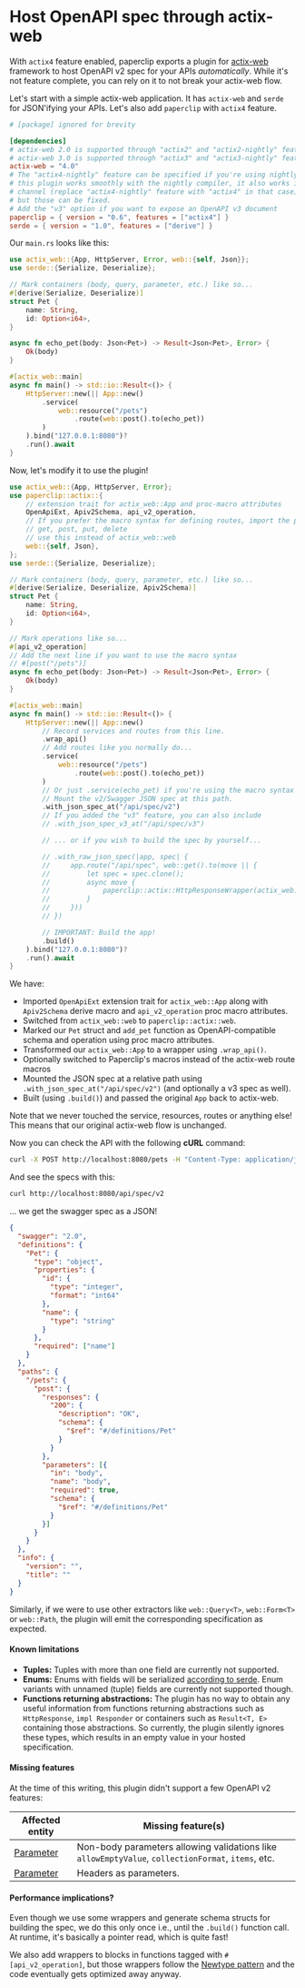 # Host OpenAPI spec through actix-web

With `actix4` feature enabled, paperclip exports a plugin for [actix-web](https://github.com/actix/actix-web) framework to host OpenAPI v2 spec for your APIs *automatically*. While it's not feature complete, you can rely on it to not break your actix-web flow.

Let's start with a simple actix-web application. It has `actix-web` and `serde` for JSON'ifying your APIs. Let's also add `paperclip` with `actix4` feature.

```toml
# [package] ignored for brevity

[dependencies]
# actix-web 2.0 is supported through "actix2" and "actix2-nightly" features
# actix-web 3.0 is supported through "actix3" and "actix3-nightly" features
actix-web = "4.0"
# The "actix4-nightly" feature can be specified if you're using nightly compiler. Even though
# this plugin works smoothly with the nightly compiler, it also works in stable
# channel (replace "actix4-nightly" feature with "actix4" in that case). There maybe compilation errors,
# but those can be fixed.
# Add the "v3" option if you want to expose an OpenAPI v3 document
paperclip = { version = "0.6", features = ["actix4"] }
serde = { version = "1.0", features = ["derive"] }
```

Our `main.rs` looks like this:

```rust
use actix_web::{App, HttpServer, Error, web::{self, Json}};
use serde::{Serialize, Deserialize};

// Mark containers (body, query, parameter, etc.) like so...
#[derive(Serialize, Deserialize)]
struct Pet {
    name: String,
    id: Option<i64>,
}

async fn echo_pet(body: Json<Pet>) -> Result<Json<Pet>, Error> {
    Ok(body)
}

#[actix_web::main]
async fn main() -> std::io::Result<()> {
    HttpServer::new(|| App::new()
        .service(
            web::resource("/pets")
                .route(web::post().to(echo_pet))
        )
    ).bind("127.0.0.1:8080")?
    .run().await
}
```

Now, let's modify it to use the plugin!

```rust
use actix_web::{App, HttpServer, Error};
use paperclip::actix::{
    // extension trait for actix_web::App and proc-macro attributes
    OpenApiExt, Apiv2Schema, api_v2_operation,
    // If you prefer the macro syntax for defining routes, import the paperclip macros
    // get, post, put, delete
    // use this instead of actix_web::web
    web::{self, Json},
};
use serde::{Serialize, Deserialize};

// Mark containers (body, query, parameter, etc.) like so...
#[derive(Serialize, Deserialize, Apiv2Schema)]
struct Pet {
    name: String,
    id: Option<i64>,
}

// Mark operations like so...
#[api_v2_operation]
// Add the next line if you want to use the macro syntax
// #[post("/pets")]
async fn echo_pet(body: Json<Pet>) -> Result<Json<Pet>, Error> {
    Ok(body)
}

#[actix_web::main]
async fn main() -> std::io::Result<()> {
    HttpServer::new(|| App::new()
        // Record services and routes from this line.
        .wrap_api()
        // Add routes like you normally do...
        .service(
            web::resource("/pets")
                .route(web::post().to(echo_pet))
        )
        // Or just .service(echo_pet) if you're using the macro syntax
        // Mount the v2/Swagger JSON spec at this path.
        .with_json_spec_at("/api/spec/v2")
        // If you added the "v3" feature, you can also include
        // .with_json_spec_v3_at("/api/spec/v3")

        // ... or if you wish to build the spec by yourself...

        // .with_raw_json_spec(|app, spec| {
        //     app.route("/api/spec", web::get().to(move || {
        //         let spec = spec.clone();
        //         async move {
        //             paperclip::actix::HttpResponseWrapper(actix_web::HttpResponse::Ok().json(&spec))
        //         }
        //     }))
        // })

        // IMPORTANT: Build the app!
        .build()
    ).bind("127.0.0.1:8080")?
    .run().await
}
```

We have:

 - Imported `OpenApiExt` extension trait for `actix_web::App` along with `Apiv2Schema` derive macro and `api_v2_operation` proc macro attributes.
 - Switched from `actix_web::web` to `paperclip::actix::web`.
 - Marked our `Pet` struct and `add_pet` function as OpenAPI-compatible schema and operation using proc macro attributes.
 - Transformed our `actix_web::App` to a wrapper using `.wrap_api()`.
 - Optionally switched to Paperclip's macros instead of the actix-web route macros
 - Mounted the JSON spec at a relative path using `.with_json_spec_at("/api/spec/v2")` (and optionally a v3 spec as well).
 - Built (using `.build()`) and passed the original `App` back to actix-web.

Note that we never touched the service, resources, routes or anything else! This means that our original actix-web flow is unchanged.

Now you can check the API with the following **cURL** command:

```sh
curl -X POST http://localhost:8080/pets -H "Content-Type: application/json" -d '{"id":1,"name":"Felix"}'
```

And see the specs with this:

```sh
curl http://localhost:8080/api/spec/v2
```

... we get the swagger spec as a JSON!

```json
{
  "swagger": "2.0",
  "definitions": {
    "Pet": {
      "type": "object",
      "properties": {
        "id": {
          "type": "integer",
          "format": "int64"
        },
        "name": {
          "type": "string"
        }
      },
      "required": ["name"]
    }
  },
  "paths": {
    "/pets": {
      "post": {
        "responses": {
          "200": {
            "description": "OK",
            "schema": {
              "$ref": "#/definitions/Pet"
            }
          }
        },
        "parameters": [{
          "in": "body",
          "name": "body",
          "required": true,
          "schema": {
            "$ref": "#/definitions/Pet"
          }
        }]
      }
    }
  },
  "info": {
    "version": "",
    "title": ""
  }
}
```

Similarly, if we were to use other extractors like `web::Query<T>`, `web::Form<T>` or `web::Path`, the plugin will emit the corresponding specification as expected.

#### Known limitations

- **Tuples:** Tuples with more than one field are currently not supported.
- **Enums:** Enums with fields will be serialized [according to serde](https://serde.rs/enum-representations.html). Enum variants with unnamed (tuple) fields are currently not supported though.
- **Functions returning abstractions:** The plugin has no way to obtain any useful information from functions returning abstractions such as `HttpResponse`, `impl Responder` or containers such as `Result<T, E>` containing those abstractions. So currently, the plugin silently ignores these types, which results in an empty value in your hosted specification.

#### Missing features

At the time of this writing, this plugin didn't support a few OpenAPI v2 features:

| Affected entity                                                                                        | Missing feature(s)                                                                                 |
|--------------------------------------------------------------------------------------------------------|----------------------------------------------------------------------------------------------------|
| [Parameter](https://github.com/OAI/OpenAPI-Specification/blob/master/versions/2.0.md#parameter-object) | Non-body parameters allowing validations like `allowEmptyValue`, `collectionFormat`, `items`, etc. |
| [Parameter](https://github.com/OAI/OpenAPI-Specification/blob/master/versions/2.0.md#parameter-object) | Headers as parameters.                                                                             |

#### Performance implications?

Even though we use some wrappers and generate schema structs for building the spec, we do this only once i.e., until the `.build()` function call. At runtime, it's basically a pointer read, which is quite fast!

We also add wrappers to blocks in functions tagged with `#[api_v2_operation]`, but those wrappers follow the [Newtype pattern](https://doc.rust-lang.org/stable/book/ch19-03-advanced-traits.html#using-the-newtype-pattern-to-implement-external-traits-on-external-types) and the code eventually gets optimized away anyway.
